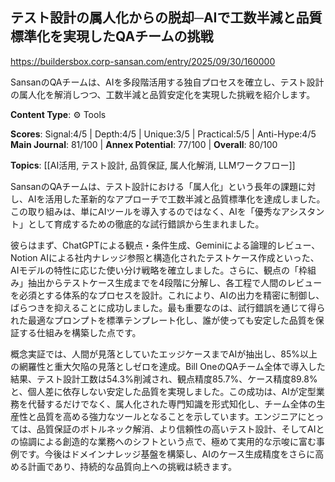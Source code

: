 ## テスト設計の属人化からの脱却─AIで工数半減と品質標準化を実現したQAチームの挑戦

https://buildersbox.corp-sansan.com/entry/2025/09/30/160000

SansanのQAチームは、AIを多段階活用する独自プロセスを確立し、テスト設計の属人化を解消しつつ、工数半減と品質安定化を実現した挑戦を紹介します。

**Content Type**: ⚙️ Tools

**Scores**: Signal:4/5 | Depth:4/5 | Unique:3/5 | Practical:5/5 | Anti-Hype:4/5
**Main Journal**: 81/100 | **Annex Potential**: 77/100 | **Overall**: 80/100

**Topics**: [[AI活用, テスト設計, 品質保証, 属人化解消, LLMワークフロー]]

SansanのQAチームは、テスト設計における「属人化」という長年の課題に対し、AIを活用した革新的なアプローチで工数半減と品質標準化を達成しました。この取り組みは、単にAIツールを導入するのではなく、AIを「優秀なアシスタント」として育成するための徹底的な試行錯誤から生まれました。

彼らはまず、ChatGPTによる観点・条件生成、Geminiによる論理的レビュー、Notion AIによる社内ナレッジ参照と構造化されたテストケース作成といった、AIモデルの特性に応じた使い分け戦略を確立しました。さらに、観点の「枠組み」抽出からテストケース生成までを4段階に分解し、各工程で人間のレビューを必須とする体系的なプロセスを設計。これにより、AIの出力を精密に制御し、ばらつきを抑えることに成功しました。最も重要なのは、試行錯誤を通じて得られた最適なプロンプトを標準テンプレート化し、誰が使っても安定した品質を保証する仕組みを構築した点です。

概念実証では、人間が見落としていたエッジケースまでAIが抽出し、85%以上の網羅性と重大欠陥の見落としゼロを達成。Bill OneのQAチーム全体で導入した結果、テスト設計工数は54.3%削減され、観点精度85.7%、ケース精度89.8%と、個人差に依存しない安定した品質を実現しました。この成功は、AIが定型業務を代替するだけでなく、属人化された専門知識を形式知化し、チーム全体の生産性と品質を高める強力なツールとなることを示しています。エンジニアにとっては、品質保証のボトルネック解消、より信頼性の高いテスト設計、そしてAIとの協調による創造的な業務へのシフトという点で、極めて実用的な示唆に富む事例です。今後はドメインナレッジ基盤を構築し、AIのケース生成精度をさらに高める計画であり、持続的な品質向上への挑戦は続きます。